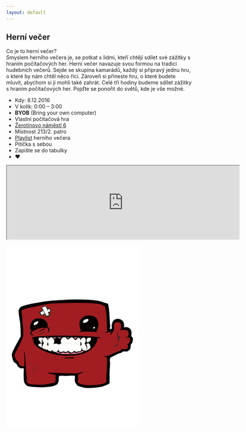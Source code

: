 ```yaml
---
layout: default
---
```



## Herní večer

Co je to herní večer?   
Smyslem herního večera je, se potkat s lidmi, kteří chtějí sdílet své zážitky s hraním počítačových her. Herní večer navazuje svou formou na tradici hudebních večerů. Sejde se skupina kamarádů, každý si připravý jednu hru, o které by nám chtěl něco říci. Zároveň si přineste hru, o které budete mluvit, abychom si jí mohli také zahrát. 
Celé tři hodiny budeme sdílet zážitky s hraním počítačových her. Pojďte se ponořit do světů, kde je vše možné. 
                
- Kdy: 8.12.2016
- V kolik: 0:00 – 3:00
- **BYOB** (Bring your own computer)
- Vlastní počítačová hra
- [Žerotínovo náměstí 6](https://goo.gl/maps/Kz6AzykpEp32) 
- Místnost 213/2. patro
- [Playlist](https://open.spotify.com/user/waletol/playlist/7zCVrLXUYGkXXuOeGajj3n) herního večera
- Pitíčka s sebou
- Zapište se do tabulky
- ♥ 


<div class="google"><iframe src="https://docs.google.com/spreadsheets/d/1ZlemK9c2lMLpIb7sCkj1NG6o9I0htlXZwQWJDTxzkeE/pubhtml?gid=0&amp;single=true&amp;widget=true&amp;headers=false" width="630" height="200" margin="50"></iframe></div>

![](/images/meat.png)



